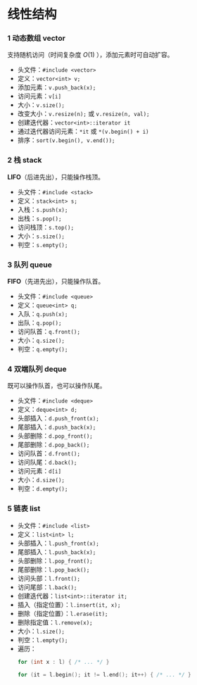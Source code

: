 # 线性结构

### 1 动态数组 vector

支持随机访问（时间复杂度 $O(1)$ ），添加元素时可自动扩容。

- 头文件：`#include <vector>`
- 定义：`vector<int> v;`
- 添加元素：`v.push_back(x);`
- 访问元素：`v[i]`
- 大小：`v.size();`
- 改变大小：`v.resize(n);` 或 `v.resize(n, val);`
- 创建迭代器：`vector<int>::iterator it`
- 通过迭代器访问元素：`*it` 或 `*(v.begin() + i)`
- 排序：`sort(v.begin(), v.end());`

### 2 栈 stack

**LIFO**（后进先出），只能操作栈顶。

- 头文件：`#include <stack>`
- 定义：`stack<int> s;`
- 入栈：`s.push(x);`
- 出栈：`s.pop();`
- 访问栈顶：`s.top();`
- 大小：`s.size();`
- 判空：`s.empty();`

### 3 队列 queue

**FIFO**（先进先出），只能操作队首。

- 头文件：`#include <queue>`
- 定义：`queue<int> q;`
- 入队：`q.push(x);`
- 出队：`q.pop();`
- 访问队首：`q.front();`
- 大小：`q.size();`
- 判空：`q.empty();`

### 4 双端队列 deque

既可以操作队首，也可以操作队尾。

- 头文件：`#include <deque>`
- 定义：`deque<int> d;`
- 头部插入：`d.push_front(x);`
- 尾部插入：`d.push_back(x);`
- 头部删除：`d.pop_front();`
- 尾部删除：`d.pop_back();`
- 访问队首：`d.front();`
- 访问队尾：`d.back();`
- 访问元素：`d[i]`
- 大小：`d.size();`
- 判空：`d.empty();`

### 5 链表 list

- 头文件：`#include <list>`
- 定义：`list<int> l;`
- 头部插入：`l.push_front(x);`
- 尾部插入：`l.push_back(x);`
- 头部删除：`l.pop_front();`
- 尾部删除：`l.pop_back();`
- 访问头部：`l.front();`
- 访问尾部：`l.back();`
- 创建迭代器：`list<int>::iterator it;`
- 插入（指定位置）：`l.insert(it, x);`
- 删除（指定位置）：`l.erase(it);`
- 删除指定值：`l.remove(x);`
- 大小：`l.size();`
- 判空：`l.empty();`
- 遍历：
  ```cpp
  for (int x : l) { /* ... */ }

  for (it = l.begin(); it != l.end(); it++) { /* ... */ }
  ```